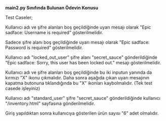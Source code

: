 **main2.py Sınıfında Bulunan Ödevin Konusu**

Test Caseler;

Kullanıcı adı ve şifre alanları boş geçildiğinde uyarı mesajı olarak "Epic sadface: Username is required" gösterilmelidir.

Sadece şifre alanı boş geçildiğinde uyarı mesajı olarak "Epic sadface: Password is required" gösterilmelidir.

Kullanıcı adı "locked_out_user" şifre alanı "secret_sauce" gönderildiğinde "Epic sadface: Sorry, this user has been locked out." mesajı gösterilmelidir.

Kullanıcı adı ve şifre alanları boş geçildiğinde bu iki inputun yanında da kırmızı "X" ikonu çıkmalıdır. Daha sonra aşağıda çıkan uyarı mesajının kapatma butonuna tıklandığında bu "X" ikonları kaybolmalıdır. (Tek test casede işleyiniz)

Kullanıcı adı "standard_user" şifre "secret_sauce" gönderildiğinde kullanıcı "/inventory.html" sayfasına gönderilmelidir.

Giriş yapıldıktan sonra kullanıcıya gösterilen ürün sayısı "6" adet olmalıdır.
